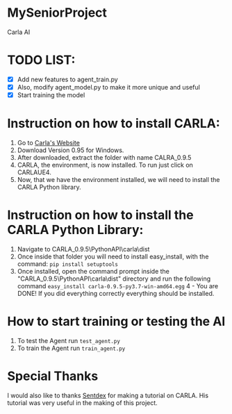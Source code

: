 # MySeniorProject
Carla AI

# TODO LIST:


- [x] Add new features to agent_train.py
- [x] Also, modify agent_model.py to make it more unique and useful
- [x] Start training the model

# Instruction on how to install CARLA:

1. Go to [Carla's Website](http://carla.org/2019/04/03/release-0.9.5/)
2. Download Version 0.95 for Windows.
3. After downloaded, extract the folder with name CALRA_0.9.5
4. CARLA, the environment, is now installed. To run just click on CARLAUE4.
5. Now, that we have the environment installed, we will need to install the CARLA Python library.


# Instruction on how to install the CARLA Python Library:

1. Navigate to CARLA_0.9.5\PythonAPI\carla\dist
2. Once inside that folder you will need to install easy_install, with the command: `pip install setuptools`
3. Once installed, open the command prompt inside the "CARLA_0.9.5\PythonAPI\carla\dist" directory and run the following command `easy_install carla-0.9.5-py3.7-win-amd64.egg`
4 - You are DONE! If you did everything correctly everything should be installed.

# How to start training or testing the AI

1. To test the Agent run `test_agent.py`
2. To train the Agent run `train_agent.py`

# Special Thanks

I would also like to thanks [Sentdex](https://youtube.com/user/sentdex) for making a tutorial on CARLA. His tutorial was very useful in the making of this project.
